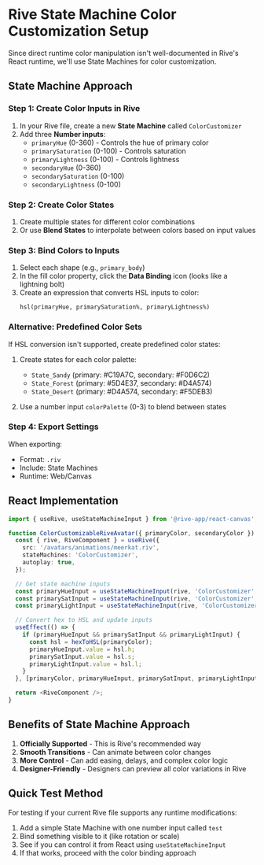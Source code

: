 # Rive State Machine Color Customization Setup

Since direct runtime color manipulation isn't well-documented in Rive's React runtime, we'll use State Machines for color customization.

## State Machine Approach

### Step 1: Create Color Inputs in Rive

1. In your Rive file, create a new **State Machine** called `ColorCustomizer`
2. Add three **Number inputs**:
   - `primaryHue` (0-360) - Controls the hue of primary color
   - `primarySaturation` (0-100) - Controls saturation
   - `primaryLightness` (0-100) - Controls lightness
   - `secondaryHue` (0-360)
   - `secondarySaturation` (0-100)
   - `secondaryLightness` (0-100)

### Step 2: Create Color States

1. Create multiple states for different color combinations
2. Or use **Blend States** to interpolate between colors based on input values

### Step 3: Bind Colors to Inputs

1. Select each shape (e.g., `primary_body`)
2. In the fill color property, click the **Data Binding** icon (looks like a lightning bolt)
3. Create an expression that converts HSL inputs to color:
   ```
   hsl(primaryHue, primarySaturation%, primaryLightness%)
   ```

### Alternative: Predefined Color Sets

If HSL conversion isn't supported, create predefined color states:

1. Create states for each color palette:
   - `State_Sandy` (primary: #C19A7C, secondary: #F0D6C2)
   - `State_Forest` (primary: #5D4E37, secondary: #D4A574)
   - `State_Desert` (primary: #D4A574, secondary: #F5DEB3)

2. Use a number input `colorPalette` (0-3) to blend between states

### Step 4: Export Settings

When exporting:
- Format: `.riv`
- Include: State Machines
- Runtime: Web/Canvas

## React Implementation

```typescript
import { useRive, useStateMachineInput } from '@rive-app/react-canvas';

function ColorCustomizableRiveAvatar({ primaryColor, secondaryColor }) {
  const { rive, RiveComponent } = useRive({
    src: '/avatars/animations/meerkat.riv',
    stateMachines: 'ColorCustomizer',
    autoplay: true,
  });

  // Get state machine inputs
  const primaryHueInput = useStateMachineInput(rive, 'ColorCustomizer', 'primaryHue');
  const primarySatInput = useStateMachineInput(rive, 'ColorCustomizer', 'primarySaturation');
  const primaryLightInput = useStateMachineInput(rive, 'ColorCustomizer', 'primaryLightness');

  // Convert hex to HSL and update inputs
  useEffect(() => {
    if (primaryHueInput && primarySatInput && primaryLightInput) {
      const hsl = hexToHSL(primaryColor);
      primaryHueInput.value = hsl.h;
      primarySatInput.value = hsl.s;
      primaryLightInput.value = hsl.l;
    }
  }, [primaryColor, primaryHueInput, primarySatInput, primaryLightInput]);

  return <RiveComponent />;
}
```

## Benefits of State Machine Approach

1. **Officially Supported** - This is Rive's recommended way
2. **Smooth Transitions** - Can animate between color changes
3. **More Control** - Can add easing, delays, and complex color logic
4. **Designer-Friendly** - Designers can preview all color variations in Rive

## Quick Test Method

For testing if your current Rive file supports any runtime modifications:

1. Add a simple State Machine with one number input called `test`
2. Bind something visible to it (like rotation or scale)
3. See if you can control it from React using `useStateMachineInput`
4. If that works, proceed with the color binding approach